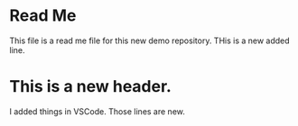 # Read Me
This file is a read me file for this new demo repository.
THis is a new added line.
# This is a new header.
I added things in VSCode.
Those lines are new.